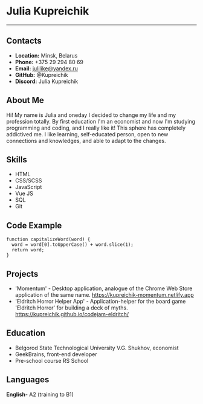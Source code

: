 # __Julia Kupreichik__
*****************************
## __Contacts__
- __Location:__ Minsk, Belarus
- __Phone:__ +375 29 294 80 69
- __Email:__ julilike@yandex.ru
- __GitHub:__ @Kupreichik
- __Discord:__ Julia Kupreichik

## __About Me__
Hi! My name is Julia and oneday I decided to change my life and my profession totally. By first education I'm an economist and now I'm studying programming and coding, and I really like it! This sphere has completely addictived me. I like learning, self-educated person, open to new connections and knowledges, and able to adapt to the changes.

## __Skills__
- HTML
- CSS/SСSS
- JavaScript
- Vue JS
- SQL
- Git

## __Code Example__
```
function capitalizeWord(word) {
  word = word[0].toUpperCase() + word.slice(1);
  return word;
}
```

## __Projects__
- 'Momentum' - Desktop application, analogue of the Chrome Web Store application of the same name.
https://kupreichik-momentum.netlify.app
- 'Eldritch Horror Helper App' - Application-helper for the board game 'Eldritch Horror' for building a deck of myths.
https://kupreichik.github.io/codejam-eldritch/

## __Education__
- Belgorod State Technological University V.G. Shukhov, economist
- GeekBrains, front-end developer
- Pre-school course RS School

## __Languages__
__English__- A2 (training to B1)